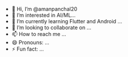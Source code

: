 - 👋 Hi, I’m @amanpanchal20
- 👀 I’m interested in  AI/ML...
- 🌱 I’m currently learning Flutter and Android ...
- 💞️ I’m looking to collaborate on ...
- 📫 How to reach me ...
- 😄 Pronouns: ...
- ⚡ Fun fact: ...

<!---
amanpanchal20/amanpanchal20 is a ✨ special ✨ repository because its `README.md` (this file) appears on your GitHub profile.
You can click the Preview link to take a look at your changes.
--->
